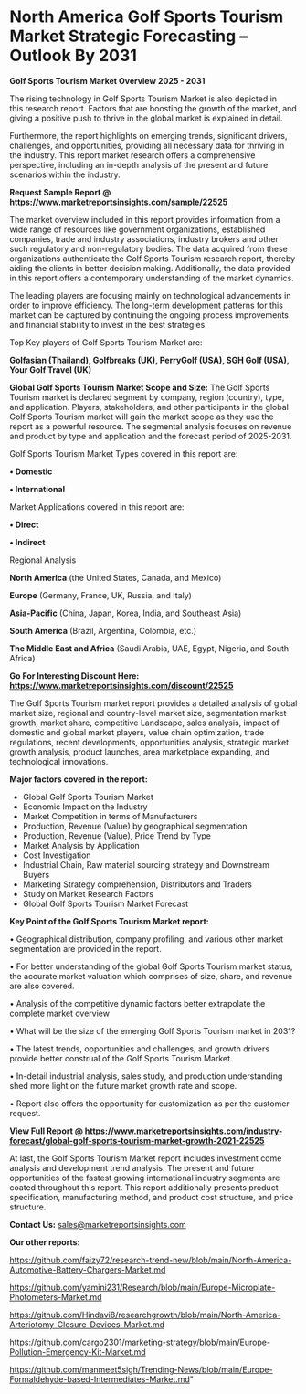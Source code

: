 # North America Golf Sports Tourism Market Strategic Forecasting – Outlook By 2031

<Strong> Golf Sports Tourism Market Overview 2025 - 2031</strong>

The rising technology in Golf Sports Tourism Market is also depicted in this research report. Factors that are boosting the growth of the market, and giving a positive push to thrive in the global market is explained in detail.

Furthermore, the report highlights on emerging trends, significant drivers, challenges, and opportunities, providing all necessary data for thriving in the industry. This report market research offers a comprehensive perspective, including an in-depth analysis of the present and future scenarios within the industry.

<strong>Request Sample Report @ <a href=https://www.marketreportsinsights.com/sample/22525>https://www.marketreportsinsights.com/sample/22525</a></strong>

The market overview included in this report provides information from a wide range of resources like government organizations, established companies, trade and industry associations, industry brokers and other such regulatory and non-regulatory bodies. The data acquired from these organizations authenticate the Golf Sports Tourism research report, thereby aiding the clients in better decision making. Additionally, the data provided in this report offers a contemporary understanding of the market dynamics.

The leading players are focusing mainly on technological advancements in order to improve efficiency. The long-term development patterns for this market can be captured by continuing the ongoing process improvements and financial stability to invest in the best strategies.

Top Key players of Golf Sports Tourism Market are:

<strong>Golfasian (Thailand), Golfbreaks (UK), PerryGolf (USA), SGH Golf (USA), Your Golf Travel (UK)</strong>

<strong><b>Global Golf Sports Tourism Market Scope and Size:</b></strong>
The Golf Sports Tourism market is declared segment by company, region (country), type, and application. Players, stakeholders, and other participants in the global Golf Sports Tourism market will gain the market scope as they use the report as a powerful resource. The segmental analysis focuses on revenue and product by type and application and the forecast period of 2025-2031.

Golf Sports Tourism Market Types covered in this report are:

<strong>• Domestic

• International</strong>

Market Applications covered in this report are:

<strong>• Direct

• Indirect</strong> 

Regional Analysis

<strong>North America</strong> (the United States, Canada, and Mexico)

<strong>Europe</strong> (Germany, France, UK, Russia, and Italy)

<strong>Asia-Pacific</strong> (China, Japan, Korea, India, and Southeast Asia)

<strong>South America</strong> (Brazil, Argentina, Colombia, etc.)

<strong>The Middle East and Africa</strong> (Saudi Arabia, UAE, Egypt, Nigeria, and South Africa)

<strong>Go For Interesting Discount Here: <a href=https://www.marketreportsinsights.com/discount/22525>https://www.marketreportsinsights.com/discount/22525</a></strong>

The Golf Sports Tourism market report provides a detailed analysis of global market size, regional and country-level market size, segmentation market growth, market share, competitive Landscape, sales analysis, impact of domestic and global market players, value chain optimization, trade regulations, recent developments, opportunities analysis, strategic market growth analysis, product launches, area marketplace expanding, and technological innovations.

<strong><b>Major factors covered in the report:</b></strong>
<ul>
  <li>Global Golf Sports Tourism Market </li>
  <li>Economic Impact on the Industry</li>
  <li>Market Competition in terms of Manufacturers</li>
  <li>Production, Revenue (Value) by geographical segmentation</li>
  <li>Production, Revenue (Value), Price Trend by Type</li>
  <li>Market Analysis by Application</li>
  <li>Cost Investigation</li>
  <li>Industrial Chain, Raw material sourcing strategy and Downstream Buyers</li>
  <li>Marketing Strategy comprehension, Distributors and Traders</li>
  <li>Study on Market Research Factors</li>
  <li>Global Golf Sports Tourism Market Forecast</li>
</ul>

<strong><b>Key Point of the Golf Sports Tourism Market report:</b></strong>

• Geographical distribution, company profiling, and various other market segmentation are provided in the report.

• For better understanding of the global Golf Sports Tourism market status, the accurate market valuation which comprises of size, share, and revenue are also covered.

• Analysis of the competitive dynamic factors better extrapolate the complete market overview

• What will be the size of the emerging Golf Sports Tourism market in 2031?

• The latest trends, opportunities and challenges, and growth drivers provide better construal of the Golf Sports Tourism Market.

• In-detail industrial analysis, sales study, and production understanding shed more light on the future market growth rate and scope.

• Report also offers the opportunity for customization as per the customer request.

<strong><b>View Full Report @ <a href=https://www.marketreportsinsights.com/industry-forecast/global-golf-sports-tourism-market-growth-2021-22525>https://www.marketreportsinsights.com/industry-forecast/global-golf-sports-tourism-market-growth-2021-22525</a></b></strong>


At last, the Golf Sports Tourism Market report includes investment come analysis and development trend analysis. The present and future opportunities of the fastest growing international industry segments are coated throughout this report. This report additionally presents product specification, manufacturing method, and product cost structure, and price structure.

<strong>Contact Us:</strong>
sales@marketreportsinsights.com

<strong>Our other reports:</strong>

<a href=https://github.com/faizy72/research-trend-new/blob/main/North-America-Automotive-Battery-Chargers-Market.md>https://github.com/faizy72/research-trend-new/blob/main/North-America-Automotive-Battery-Chargers-Market.md</a>

<a href=https://github.com/yamini231/Research/blob/main/Europe-Microplate-Photometers-Market.md>https://github.com/yamini231/Research/blob/main/Europe-Microplate-Photometers-Market.md</a>

<a href=https://github.com/Hindavi8/researchgrowth/blob/main/North-America-Arteriotomy-Closure-Devices-Market.md>https://github.com/Hindavi8/researchgrowth/blob/main/North-America-Arteriotomy-Closure-Devices-Market.md</a>

<a href=https://github.com/cargo2301/marketing-strategy/blob/main/Europe-Pollution-Emergency-Kit-Market.md>https://github.com/cargo2301/marketing-strategy/blob/main/Europe-Pollution-Emergency-Kit-Market.md</a>

<a href=https://github.com/manmeet5sigh/Trending-News/blob/main/Europe-Formaldehyde-based-Intermediates-Market.md>https://github.com/manmeet5sigh/Trending-News/blob/main/Europe-Formaldehyde-based-Intermediates-Market.md</a>"
